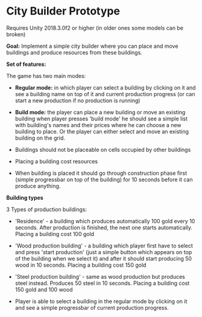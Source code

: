 # City Builder Prototype

Requires Unity 2018.3.0f2 or higher (in older ones some models can be broken)

**Goal:**
Implement a simple city builder where you can place and move buildings and produce resources from these buildings.

**Set of features:**

The game has two main modes:
* **Regular mode:** in which player can select a building by clicking on it and see a building name on top of it and current production progress (or can start a new production if no production is running)
* **Build mode:** the player can place a new building or move an existing building 
when player presses 'build mode' he should see a simple list with building's names and their prices where he can choose a new building to place.
Or the player can either select and move an existing building on the grid.

* Buildings should not be placeable on cells occupied by other buildings
* Placing a building cost resources
* When building is placed it should go through construction phase first (simple progressbar on top of the building) for 10 seconds before it can produce anything.

**Building types**

3 Types of production buildings:
* 'Residence' - a building which produces automatically 100 gold every 10 seconds. After production is finished, the next one starts automatically. 
Placing a building cost 100 gold
* 'Wood production building' - a building which player first have to select and press 'start production' (just a simple button which appears on top of the building when we select it) and after it should start producing 50 wood in 10 seconds.
Placing a building cost 150 gold
* 'Steel production building' - same as wood production but produces steel instead. Produces 50 steel in 10 seconds.
Placing a building cost 150 gold and 100 wood

* Player is able to select a building in the regular mode by clicking on it and see a simple progressbar of current production progress. 

